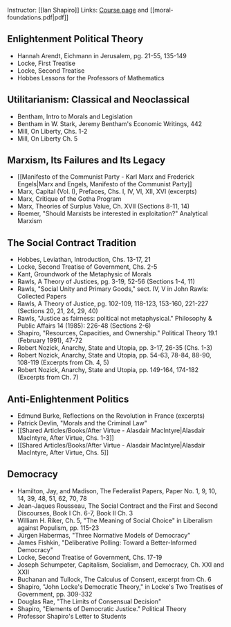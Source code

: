 Instructor: [[Ian Shapiro]]
Links: [Course page](https://www.coursera.org/learn/moral-politics) and [[moral-foundations.pdf|pdf]]
## Enlightenment Political Theory
- Hannah Arendt, Eichmann in Jerusalem, pg. 21-55, 135-149
- Locke, First Treatise
- Locke, Second Treatise
- Hobbes Lessons for the Professors of Mathematics
## Utilitarianism: Classical and Neoclassical
- Bentham, Intro to Morals and Legislation
- Bentham in W. Stark, Jeremy Bentham's Economic Writings, 442
- Mill, On Liberty, Chs. 1-2
- Mill, On Liberty Ch. 5
## Marxism, Its Failures and Its Legacy
- [[Manifesto of the Communist Party - Karl Marx and Frederick Engels|Marx and Engels, Manifesto of the Communist Party]]
- Marx, Capital (Vol. I), Prefaces, Chs. I, IV, VI, XII, XVI (excerpts)
- Marx, Critique of the Gotha Program
- Marx, Theories of Surplus Value, Ch. XVII (Sections 8-11, 14)
- Roemer, "Should Marxists be interested in exploitation?" Analytical Marxism
## The Social Contract Tradition
- Hobbes, Leviathan, Introduction, Chs. 13-17, 21
- Locke, Second Treatise of Government, Chs. 2-5
- Kant, Groundwork of the Metaphysic of Morals
- Rawls, A Theory of Justices, pg. 3-19, 52-56 (Sections 1-4, 11)
- Rawls, "Social Unity and Primary Goods," sect. IV, V in John Rawls: Collected Papers
- Rawls, A Theory of Justice, pg. 102-109, 118-123, 153-160, 221-227 (Sections 20, 21, 24, 29, 40)
- Rawls, "Justice as fairness: political not metaphysical." Philosophy & Public Affairs 14 (1985): 226-48 (Sections 2-6)
- Shapiro, "Resources, Capacities, and Ownership." Political Theory 19.1 (February 1991), 47-72
- Robert Nozick, Anarchy, State and Utopia, pp. 3-17, 26-35 (Chs. 1-3)
- Robert Nozick, Anarchy, State and Utopia, pp. 54-63, 78-84, 88-90, 108-119 (Excerpts from Ch. 4, 5)
- Robert Nozick, Anarchy, State and Utopia, pp. 149-164, 174-182 (Excerpts from Ch. 7)
## Anti-Enlightenment Politics
- Edmund Burke, Reflections on the Revolution in France (excerpts)
- Patrick Devlin, "Morals and the Criminal Law"
- [[Shared Articles/Books/After Virtue - Alasdair MacIntyre|Alasdair MacIntyre, After Virtue, Chs. 1-3]]
- [[Shared Articles/Books/After Virtue - Alasdair MacIntyre|Alasdair MacIntyre, After Virtue, Chs. 5]]
## Democracy
- Hamilton, Jay, and Madison, The Federalist Papers, Paper No. 1, 9, 10, 14, 39, 48, 51, 62, 70, 78
- Jean-Jaques Rousseau, The Social Contract and the First and Second Discourses, Book I Ch. 6-7, Book II Ch. 3
- William H. Riker, Ch. 5, "The Meaning of Social Choice" in Liberalism against Populism, pp. 115-23
- Jürgen Habermas, "Three Normative Models of Democracy"
- James Fishkin, "Deliberative Polling: Toward a Better-Informed Democracy"
- Locke, Second Treatise of Government, Chs. 17-19
- Joseph Schumpeter, Capitalism, Socialism, and Democracy, Ch. XXI and XXII
- Buchanan and Tullock, The Calculus of Consent, excerpt from Ch. 6
- Shapiro, "John Locke's Democratic Theory," in Locke's Two Treatises of Government, pp. 309-332
- Douglas Rae, "The Limits of Consensual Decision"
- Shapiro, "Elements of Democratic Justice." Political Theory
- Professor Shapiro's Letter to Students